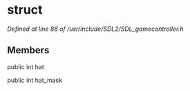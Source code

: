 # struct 

*Defined at line 88 of /usr/include/SDL2/SDL_gamecontroller.h*

## Members

public int hat

public int hat_mask



